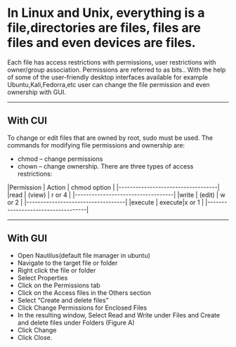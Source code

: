 # In Linux and Unix, everything is a file,directories are files, files are files and even devices are files.

Each file has access restrictions with permissions, user restrictions with owner/group association. Permissions are referred to as bits.. With the help of some of the user-friendly desktop interfaces available for example Ubuntu,Kali,Fedorra,etc user can change the file permission and even ownership with GUI.
***
## With CUI
To change or edit files that are owned by root, sudo must be used.
The commands for modifying file permissions and ownership are:

* chmod – change permissions
* chown – change ownership.
There are three types of access restrictions:

|Permission | Action | chmod option |
|-----------------------------------|
|read       | (view) |  r or 4      |
|-----------------------------------|
|write      | (edit) |  w or 2      |
|-----------------------------------|
|execute    | execute|x or 1        |
|-----------------------------------|



***
## With GUI

* Open Nautilus(default file manager in ubuntu)
* Navigate to the target file or folder
* Right click the file or folder
* Select Properties
* Click on the Permissions tab
* Click on the Access files in the Others section
* Select “Create and delete files”
* Click Change Permissions for Enclosed Files
* In the resulting window, Select Read and Write under Files and Create and delete files under Folders (Figure A)
* Click Change
* Click Close.
